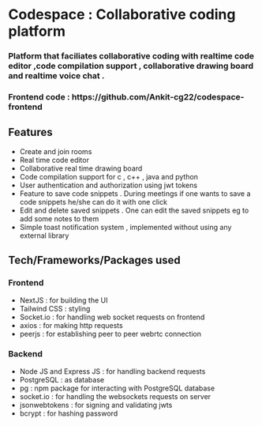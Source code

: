 <h1> Codespace : Collaborative coding platform </h1>
<h3> Platform that faciliates collaborative coding with realtime code editor ,code compilation support ,  collaborative drawing board and realtime voice chat . </h3>

<h3> Frontend code : https://github.com/Ankit-cg22/codespace-frontend  </h3> 

<h2>Features</h2>

- Create and join rooms 
- Real time code editor
- Collaborative real time drawing board 
- Code compilation support for c , c++ , java and python 
- User authentication and authorization using jwt tokens
- Feature to save code snippets . During meetings if one wants to save a code snippets he/she can do it with one click 
- Edit and delete saved snippets . One can edit the saved snippets eg to add some notes to them 
- Simple toast notification system , implemented without using any external library 

<h2>Tech/Frameworks/Packages used</h2>

<h3> Frontend </h3>

- NextJS : for building the UI
- Tailwind CSS : styling 
- Socket.io : for handling web socket requests on frontend
- axios : for making http requests 
- peerjs : for establishing peer to peer webrtc connection 


<h3> Backend </h3>

- Node JS and Express JS : for handling backend requests
- PostgreSQL : as database 
- pg : npm package for interacting with PostgreSQL database
- socket.io : for handling the websockets requests on server
- jsonwebtokens : for signing and validating jwts
- bcrypt : for hashing password
